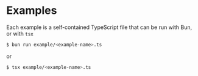 Examples
====

Each example is a self-contained TypeScript file that can be run with Bun, or with `tsx`

```bash
$ bun run example/<example-name>.ts
```

or

```bash
$ tsx example/<example-name>.ts
```

